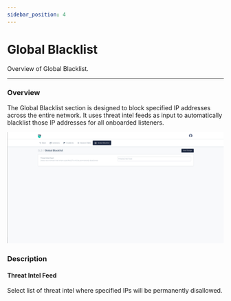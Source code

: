```yaml
---
sidebar_position: 4
---
```


# Global Blacklist
Overview of Global Blacklist.

---

### Overview
The Global Blacklist section is designed to block specified IP addresses across the entire network. It uses threat intel feeds as input to automatically blacklist those IP addresses for all onboarded listeners.

![Event](/img/adc/v8/docs/globalBlack.png)

### Description

#### Threat Intel Feed 

Select list of threat intel where specified IPs will be permanently disallowed.
